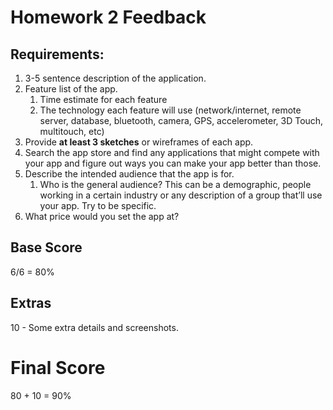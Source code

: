 # Homework 2 Feedback



## Requirements:

1. 3-5 sentence description of the application.
2. Feature list of the app.
   1. Time estimate for each feature
   2. The technology each feature will use (network/internet, remote server, database, bluetooth, camera, GPS, accelerometer, 3D Touch, multitouch, etc)
3. Provide **at least 3 sketches** or wireframes of each app.
4. Search the app store and find any applications that might compete with your app and figure out ways you can make your app better than those.
5. Describe the intended audience that the app is for.
   1. Who is the general audience? This can be a demographic, people working in a certain industry or any description of a group that’ll use your app. Try to be specific.
6. What price would you set the app at?



## Base Score

6/6 = 80%



## Extras

10 - Some extra details and screenshots.



# Final Score

80 + 10 = 90%